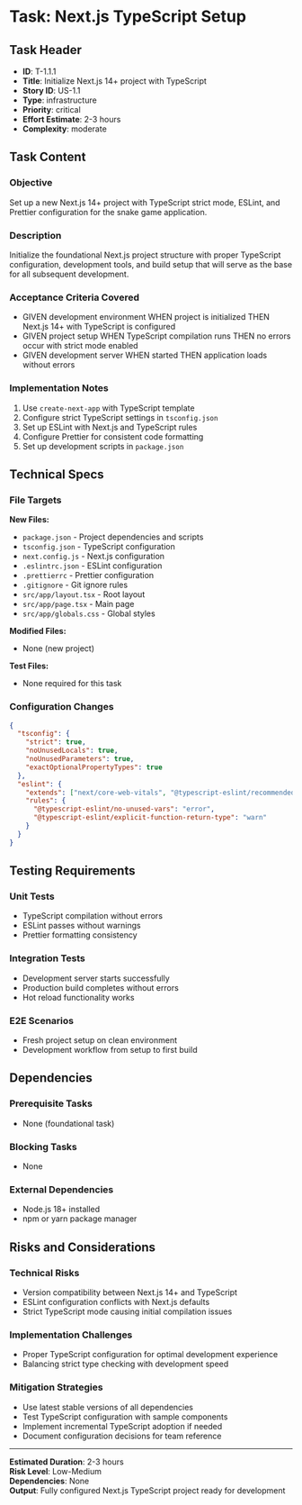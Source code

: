 # Task: Next.js TypeScript Setup

## Task Header

- **ID**: T-1.1.1
- **Title**: Initialize Next.js 14+ project with TypeScript
- **Story ID**: US-1.1
- **Type**: infrastructure
- **Priority**: critical
- **Effort Estimate**: 2-3 hours
- **Complexity**: moderate

## Task Content

### Objective

Set up a new Next.js 14+ project with TypeScript strict mode, ESLint, and Prettier configuration for the snake game application.

### Description

Initialize the foundational Next.js project structure with proper TypeScript configuration, development tools, and build setup that will serve as the base for all subsequent development.

### Acceptance Criteria Covered

- GIVEN development environment WHEN project is initialized THEN Next.js 14+ with TypeScript is configured
- GIVEN project setup WHEN TypeScript compilation runs THEN no errors occur with strict mode enabled
- GIVEN development server WHEN started THEN application loads without errors

### Implementation Notes

1. Use `create-next-app` with TypeScript template
2. Configure strict TypeScript settings in `tsconfig.json`
3. Set up ESLint with Next.js and TypeScript rules
4. Configure Prettier for consistent code formatting
5. Set up development scripts in `package.json`

## Technical Specs

### File Targets

**New Files:**

- `package.json` - Project dependencies and scripts
- `tsconfig.json` - TypeScript configuration
- `next.config.js` - Next.js configuration
- `.eslintrc.json` - ESLint configuration
- `.prettierrc` - Prettier configuration
- `.gitignore` - Git ignore rules
- `src/app/layout.tsx` - Root layout
- `src/app/page.tsx` - Main page
- `src/app/globals.css` - Global styles

**Modified Files:**

- None (new project)

**Test Files:**

- None required for this task

### Configuration Changes

```json
{
  "tsconfig": {
    "strict": true,
    "noUnusedLocals": true,
    "noUnusedParameters": true,
    "exactOptionalPropertyTypes": true
  },
  "eslint": {
    "extends": ["next/core-web-vitals", "@typescript-eslint/recommended"],
    "rules": {
      "@typescript-eslint/no-unused-vars": "error",
      "@typescript-eslint/explicit-function-return-type": "warn"
    }
  }
}
```

## Testing Requirements

### Unit Tests

- TypeScript compilation without errors
- ESLint passes without warnings
- Prettier formatting consistency

### Integration Tests

- Development server starts successfully
- Production build completes without errors
- Hot reload functionality works

### E2E Scenarios

- Fresh project setup on clean environment
- Development workflow from setup to first build

## Dependencies

### Prerequisite Tasks

- None (foundational task)

### Blocking Tasks

- None

### External Dependencies

- Node.js 18+ installed
- npm or yarn package manager

## Risks and Considerations

### Technical Risks

- Version compatibility between Next.js 14+ and TypeScript
- ESLint configuration conflicts with Next.js defaults
- Strict TypeScript mode causing initial compilation issues

### Implementation Challenges

- Proper TypeScript configuration for optimal development experience
- Balancing strict type checking with development speed

### Mitigation Strategies

- Use latest stable versions of all dependencies
- Test TypeScript configuration with sample components
- Implement incremental TypeScript adoption if needed
- Document configuration decisions for team reference

---

**Estimated Duration**: 2-3 hours  
**Risk Level**: Low-Medium  
**Dependencies**: None  
**Output**: Fully configured Next.js TypeScript project ready for development
